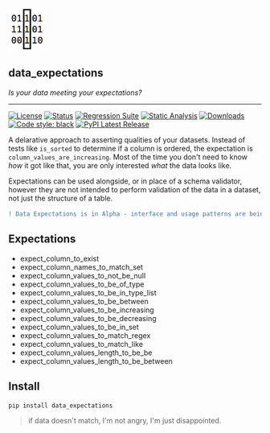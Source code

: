 <img src="icon.png" height="84px" />

## data_expectations  
_Is your data meeting your expectations?_

----

[![License](https://img.shields.io/badge/License-Apache%202.0-blue.svg)](https://github.com/joocer/data_expectations/blob/main/LICENSE)
[![Status](https://img.shields.io/badge/status-alpha-yellowgreen)](https://github.com/joocer/data_expectations)
[![Regression Suite](https://github.com/joocer/data_expectations/actions/workflows/regression_suite.yaml/badge.svg)](https://github.com/joocer/data_expectations/actions/workflows/regression_suite.yaml)
[![Static Analysis](https://github.com/joocer/data_expectations/actions/workflows/static_analysis.yml/badge.svg)](https://github.com/joocer/data_expectations/actions/workflows/static_analysis.yml)
[![Downloads](https://pepy.tech/badge/data-expectations)](https://pepy.tech/project/data-expectations)
[![Code style: black](https://img.shields.io/badge/code%20style-black-000000.svg)](https://github.com/psf/black)
[![PyPI Latest Release](https://img.shields.io/pypi/v/data-expectations.svg)](https://pypi.org/project/data-expectations/)

A delarative approach to asserting qualities of your datasets. Instead of tests like
`is_sorted` to determine if a column is ordered, the expectation is
`column_values_are_increasing`. Most of the time you don't need to know _how_ it got
like that, you are only interested _what_ the data looks like.

Expectations can be used alongside, or in place of a schema validator, however they
are not intended to perform validation of the data in a dataset, not just the structure
of a table. 

```diff
! Data Expectations is in Alpha - interface and usage patterns are being stablized
```

## Expectations

- expect_column_to_exist
- expect_column_names_to_match_set
- expect_column_values_to_not_be_null
- expect_column_values_to_be_of_type
- expect_column_values_to_be_in_type_list
- expect_column_values_to_be_between
- expect_column_values_to_be_increasing
- expect_column_values_to_be_decreasing
- expect_column_values_to_be_in_set
- expect_column_values_to_match_regex
- expect_column_values_to_match_like
- expect_column_values_length_to_be_be
- expect_column_values_length_to_be_between

## Install

~~~
pip install data_expectations
~~~

> if data doesn't match, I'm not angry, I'm just disappointed.